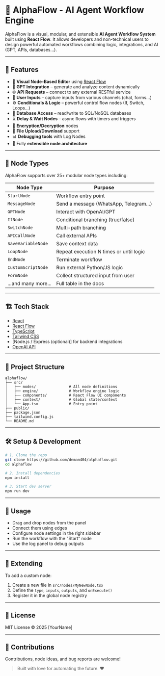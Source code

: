 # 🧠 AlphaFlow - AI Agent Workflow Engine

AlphaFlow is a visual, modular, and extensible **AI Agent Workflow System** built using **React Flow**. It allows developers and non-technical users to design powerful automated workflows combining logic, integrations, and AI (GPT, APIs, databases...).

---

## 🚀 Features

* 📌 **Visual Node-Based Editor** using [React Flow](https://reactflow.dev/)
* 🧠 **GPT Integration** – generate and analyze content dynamically
* 🌐 **API Requests** – connect to any external RESTful service
* 📅 **User Inputs** – capture inputs from various channels (chat, forms...)
* ⚙️ **Conditionals & Logic** – powerful control flow nodes (If, Switch, Loops...)
* 📂 **Database Access** – read/write to SQL/NoSQL databases
* ⏳ **Delay & Wait Nodes** – async flows with timers and triggers
* 🔐 **Encryption/Decryption** nodes
* 📄 **File Upload/Download** support
* 📊 **Debugging tools** with Log Nodes
* 🧹 Fully **extensible node architecture**

---

## 🧹 Node Types

AlphaFlow supports over 25+ modular node types including:

| Node Type           | Purpose                                 |
| ------------------- | --------------------------------------- |
| `StartNode`         | Workflow entry point                    |
| `MessageNode`       | Send a message (WhatsApp, Telegram...)  |
| `GPTNode`           | Interact with OpenAI/GPT                |
| `IfNode`            | Conditional branching (true/false)      |
| `SwitchNode`        | Multi-path branching                    |
| `APICallNode`       | Call external APIs                      |
| `SaveVariableNode`  | Save context data                       |
| `LoopNode`          | Repeat execution N times or until logic |
| `EndNode`           | Terminate workflow                      |
| `CustomScriptNode`  | Run external Python/JS logic            |
| `FormNode`          | Collect structured input from user      |
| ...and many more... | Full table in the docs                  |


---

## 🏗️ Tech Stack

* [React](https://reactjs.org/)
* [React Flow](https://reactflow.dev/)
* [TypeScript](https://www.typescriptlang.org/)
* [Tailwind CSS](https://tailwindcss.com/)
* \[Node.js / Express (optional)] for backend integrations
* [OpenAI API](https://platform.openai.com/)

---

## 📂 Project Structure

```
alphaflow/
├── src/
│   ├── nodes/               # All node definitions
│   ├── engine/              # Workflow engine logic
│   ├── components/          # React Flow UI components
│   ├── context/             # Global state/context
│   └── App.tsx              # Entry point
├── public/
├── package.json
├── tailwind.config.js
└── README.md
```

---

## 🛠️ Setup & Development

```bash
# 1. Clone the repo
git clone https://github.com/deman404/alphaflow.git
cd alphaflow

# 2. Install dependencies
npm install

# 3. Start dev server
npm run dev
```

---

## 🧪 Usage

* Drag and drop nodes from the panel
* Connect them using edges
* Configure node settings in the right sidebar
* Run the workflow with the "Start" node
* Use the log panel to debug outputs

---

## 🧱 Extending

To add a custom node:

1. Create a new file in `src/nodes/MyNewNode.tsx`
2. Define the `type`, `inputs`, `outputs`, and `onExecute()`
3. Register it in the global node registry

---

## 📄 License

MIT License © 2025 \[YourName]

---

## 🤛 Contributions

Contributions, node ideas, and bug reports are welcome!

> Built with love for automating the future. ❤️
